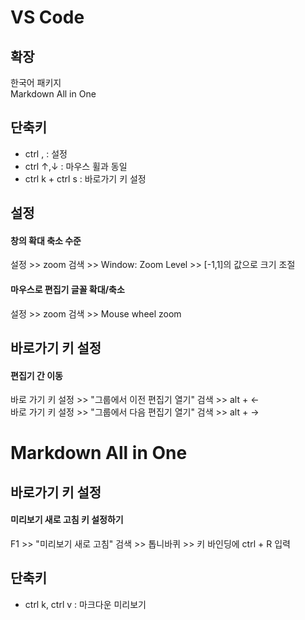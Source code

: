 # VS Code
## 확장
한국어 패키지  
Markdown All in One

## 단축키
* ctrl , : 설정
* ctrl $\uparrow, \downarrow$ : 마우스 휠과 동일
* ctrl k + ctrl s : 바로가기 키 설정 

## 설정
#### 창의 확대 축소 수준  
설정 >> zoom 검색 >> Window: Zoom Level >> [-1,1]의 값으로 크기 조절

#### 마우스로 편집기 글꼴 확대/축소  
설정 >> zoom 검색 >> Mouse wheel zoom


## 바로가기 키 설정
#### 편집기 간 이동  
바로 가기 키 설정 >> "그룹에서 이전 편집기 열기" 검색 >> alt + $\leftarrow$   
바로 가기 키 설정 >> "그룹에서 다음 편집기 열기" 검색 >> alt + $\rightarrow$ 

# Markdown All in One
## 바로가기 키 설정
#### 미리보기 새로 고침 키 설정하기  
F1 >> "미리보기 새로 고침" 검색 >> 톱니바퀴 >> 키 바인딩에 ctrl + R 입력

## 단축키
* ctrl k, ctrl v : 마크다운 미리보기
